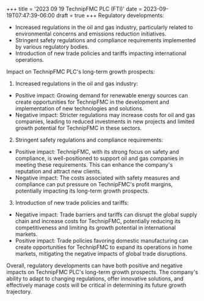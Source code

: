 +++
title = '2023 09 19 TechnipFMC PLC (FTI)'
date = 2023-09-19T07:47:39-06:00
draft = true
+++
Regulatory developments:
- Increased regulations in the oil and gas industry, particularly related to environmental concerns and emissions reduction initiatives.
- Stringent safety regulations and compliance requirements implemented by various regulatory bodies.
- Introduction of new trade policies and tariffs impacting international operations.

Impact on TechnipFMC PLC's long-term growth prospects:

1. Increased regulations in the oil and gas industry:
- Positive impact: Growing demand for renewable energy sources can create opportunities for TechnipFMC in the development and implementation of new technologies and solutions.
- Negative impact: Stricter regulations may increase costs for oil and gas companies, leading to reduced investments in new projects and limited growth potential for TechnipFMC in these sectors.

2. Stringent safety regulations and compliance requirements:
- Positive impact: TechnipFMC, with its strong focus on safety and compliance, is well-positioned to support oil and gas companies in meeting these requirements. This can enhance the company's reputation and attract new clients.
- Negative impact: The costs associated with safety measures and compliance can put pressure on TechnipFMC's profit margins, potentially impacting its long-term growth prospects.

3. Introduction of new trade policies and tariffs:
- Negative impact: Trade barriers and tariffs can disrupt the global supply chain and increase costs for TechnipFMC, potentially reducing its competitiveness and limiting its growth potential in international markets.
- Positive impact: Trade policies favoring domestic manufacturing can create opportunities for TechnipFMC to expand its operations in home markets, mitigating the negative impacts of global trade disruptions.

Overall, regulatory developments can have both positive and negative impacts on TechnipFMC PLC's long-term growth prospects. The company's ability to adapt to changing regulations, offer innovative solutions, and effectively manage costs will be critical in determining its future growth trajectory.